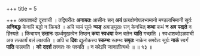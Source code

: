 +++
title = 5

+++
आयतशब्दो दूरवाची । तद्विपरीतः **अनायतः** आसीनः सन् **अयं** प्रत्यक्षेणोपलभ्यमानो मण्डलाभिमानी सूर्यः **अनिबद्धः** केनापि बद्धो न क्रियते । अपि चायं सूर्यः **न्यङ्** अवाङ्मुखः सन् केनचित् **कथा** कथं **न** **अव** **पद्यते** न हिंस्यते । किंचायम् **उत्तानः** ऊर्ध्वमुखत्वेन तिष्ठन् **कया** **स्वधया** केन बलेन **याति** गच्छति । स्वधाशब्दोऽन्नवाची अत्र तत्कार्यं बलं लक्षयति । अपि च **दिवः** द्युलोकस्य **स्कम्भः** स्तम्भः **समृतः** नाकेन समवेतः सूर्यः **नाकं** स्वर्गं **पाति** पालयति । **को** **ददर्श** तत्त्वतः कः पश्यति । न कोऽपि जानातीत्यर्थः ॥ ॥ १३ ॥